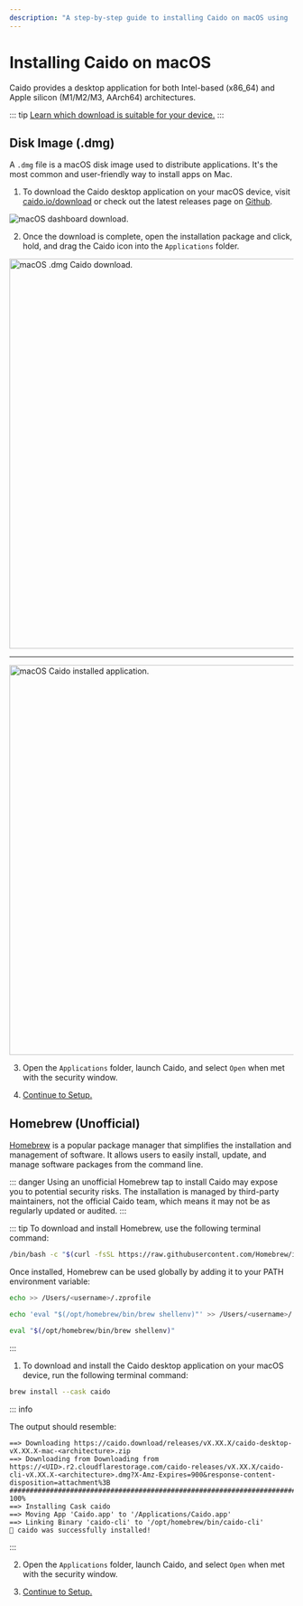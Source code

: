 ```yaml
---
description: "A step-by-step guide to installing Caido on macOS using .dmg files or Homebrew for Intel and Apple Silicon Macs."
---
```


# Installing Caido on macOS

Caido provides a desktop application for both Intel-based (x86_64) and Apple silicon (M1/M2/M3, AArch64) architectures.

::: tip
[Learn which download is suitable for your device.](https://support.apple.com/en-us/116943)
:::

## Disk Image (.dmg)

A `.dmg` file is a macOS disk image used to distribute applications. It's the most common and user-friendly way to install apps on Mac.

1. To download the Caido desktop application on your macOS device, visit [caido.io/download](https://caido.io/download) or check out the latest releases page on [Github](https://github.com/caido/caido/releases/latest).

<img alt="macOS dashboard download." src="/_images/macos_dashboard_download.png" center/>

2. Once the download is complete, open the installation package and click, hold, and drag the Caido icon into the `Applications` folder.

<img alt="macOS .dmg Caido download." src="/_images/macos_download.png" width=690px center/>

---

<img alt="macOS Caido installed application." src="/_images/macos_download_applications.png" width=690px center/>

3. Open the `Applications` folder, launch Caido, and select `Open` when met with the security window.

4. [Continue to Setup.](/quickstart/setup.md)

## Homebrew (Unofficial)

[Homebrew](https://brew.sh/) is a popular package manager that simplifies the installation and management of software. It allows users to easily install, update, and manage software packages from the command line.

::: danger
 Using an unofficial Homebrew tap to install Caido may expose you to potential security risks. The installation is managed by third-party maintainers, not the official Caido team, which means it may not be as regularly updated or audited.
:::

::: tip
To download and install Homebrew, use the following terminal command:

```bash
/bin/bash -c "$(curl -fsSL https://raw.githubusercontent.com/Homebrew/install/HEAD/install.sh)"
```

Once installed, Homebrew can be used globally by adding it to your PATH environment variable:

```bash
echo >> /Users/<username>/.zprofile
```

```bash
echo 'eval "$(/opt/homebrew/bin/brew shellenv)"' >> /Users/<username>/.zprofile
```

```bash
eval "$(/opt/homebrew/bin/brew shellenv)"
```

:::

1. To download and install the Caido desktop application on your macOS device, run the following terminal command:

```bash
brew install --cask caido
```

::: info

The output should resemble:

```text
==> Downloading https://caido.download/releases/vX.XX.X/caido-desktop-vX.XX.X-mac-<architecture>.zip
==> Downloading from Downloading from https://<UID>.r2.cloudflarestorage.com/caido-releases/vX.XX.X/caido-cli-vX.XX.X-<architecture>.dmg?X-Amz-Expires=900&response-content-disposition=attachment%3B
######################################################################################################################################################################################################### 100%
==> Installing Cask caido
==> Moving App 'Caido.app' to '/Applications/Caido.app'
==> Linking Binary 'caido-cli' to '/opt/homebrew/bin/caido-cli'
🍺 caido was successfully installed!
```

:::

2. Open the `Applications` folder, launch Caido, and select `Open` when met with the security window.

3. [Continue to Setup.](/quickstart/setup.md)
